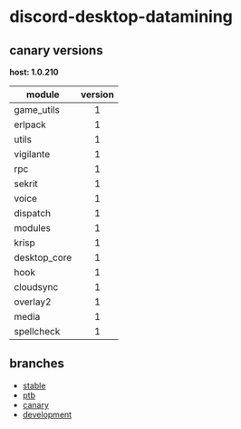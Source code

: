 # discord-desktop-datamining

## canary versions

**host: 1.0.210**

| module | version |
| ------ | :-----: |
| game_utils | 1 |
| erlpack | 1 |
| utils | 1 |
| vigilante | 1 |
| rpc | 1 |
| sekrit | 1 |
| voice | 1 |
| dispatch | 1 |
| modules | 1 |
| krisp | 1 |
| desktop_core | 1 |
| hook | 1 |
| cloudsync | 1 |
| overlay2 | 1 |
| media | 1 |
| spellcheck | 1 |

## branches

- [stable](https://github.com/OpenAsar/discord-desktop-datamining/tree/stable)
- [ptb](https://github.com/OpenAsar/discord-desktop-datamining/tree/ptb)
- [canary](https://github.com/OpenAsar/discord-desktop-datamining/tree/canary)
- [development](https://github.com/OpenAsar/discord-desktop-datamining/tree/development)
